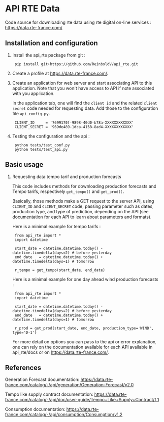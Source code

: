 # API RTE Data

Code source for downloading rte data using rte digital on-line services : https://data.rte-france.com/

## Installation and configuration 

1) Install the api_rte package from git :
    
        pip install git+https://github.com/ReinboldV/api_rte.git

1) Create a profile at https://data.rte-france.com/.
    
2) Create an application for web server and start associating API to this application. Note that you won't have access to API if note associated with you application. 
        
    In the application tab, one will find the `client id` and the related `client secret` code needed for requesting data. Add those to the configuration file `api_config.py`.

        CLIENT_ID     = '7699170f-9898-40d0-b78a-XXXXXXXXXXXX'
        CLIENT_SECRET = '969de489-1dca-4158-8ad4-XXXXXXXXXXXX'
    
3) Testing the configuration and the api :
    
        python tests/test_conf.py
        python tests/test_api.py

## Basic usage
        
1) Requesting data tempo tarif and production forecasts
  
    This code includes methods for downloading production forecasts and Tempo tarifs, respectively `get_tempo()` and `get_prod()`.
     
     Basically, those methods make a GET request to the server API, using `CLIENT_ID` and `CLIENT_SECRET` code, passing parameter such as dates, production type, and type of prediction,  depending on the API (see documentation for each API to learn about parameters and formats). 
     
     Here is a minimal example for tempo tarifs :
            
        from api_rte import *
        import datetime
        
        start_date = datetime.datetime.today() - datetime.timedelta(days=2) # before yesterday
        end_date   = datetime.datetime.today() + datetime.timedelta(days=1) # tomorrow 
        
        r_tempo = get_tempo(start_date, end_date)
        
     Here is a minimal example for one day ahead wind production forecasts :
     
        from api_rte import *
        import datetime
        
        start_date = datetime.datetime.today() - datetime.timedelta(days=2) # before yesterday
        end_date   = datetime.datetime.today() + datetime.timedelta(days=1) # tomorrow 
        
        r_prod = get_prod(start_date, end_date, production_type='WIND', type='D-1')
     
     For more detail on options you can pass to the api or error explanation, one can rely on the documentation available for each API available in api_rte/docs or on https://data.rte-france.com/. 
    
## References 
 
Generation Forecast documentation: https://data.rte-france.com/catalog/-/api/generation/Generation-Forecast/v2.0

Tempo like supply contract documentation: https://data.rte-france.com/catalog/-/api/doc/user-guide/Tempo+Like+Supply+Contract/1.1

Consumption documentation: https://data.rte-france.com/catalog/-/api/consumption/Consumption/v1.2

